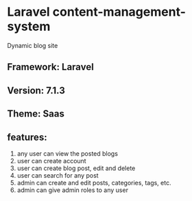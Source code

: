 # Laravel content-management-system

Dynamic blog site

## Framework: Laravel
## Version: 7.1.3
## Theme: Saas

## features:
1. any user can view the posted blogs
2. user can create account
3. user can create blog post, edit and delete
4. user can search for any post
5. admin can create and edit posts, categories, tags, etc.
6. admin can give admin roles to any user
